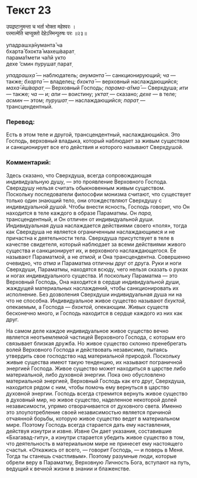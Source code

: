 # Текст 23

उपद्रष्टानुमन्ता च भर्ता भोक्ता महेश्वरः ।  
परमात्मेति चाप्युक्तो देहेऽस्मिन्पुरुषः परः ॥२३॥

упадрашх̣а̄нуманта̄ ча  
бхарта̄ бхокта̄ махеш́варат̣  
парама̄тмети ча̄пй укто  
дехе ’смин пурушат̣ парат̣

_упадрашх̣а̄_ — наблюдатель; _ануманта̄_ — санкционирующий; _ча_ — также; _бхарта̄_ — владелец; _бхокта̄_ — верховный наслаждающийся; _маха̄-ӣш́варат̣_ — Верховный Господь; _парама-а̄тма̄_ — Сверхдуша; _ити_ — также; _ча_ — и; _апи_ — воистину; _уктат̣_ — сказано; _дехе_ — в теле; _асмин_ — этом; _пурушат̣_ — наслаждающийся; _парат̣_ — трансцендентный.

### Перевод:

Есть в этом теле и другой, трансцендентный, наслаждающийся. Это Господь, верховный владыка, который наблюдает за живым существом и санкционирует все его действия и которого называют Сверхдушой.

### Комментарий:

Здесь сказано, что Сверхдуша, всегда сопровождающая индивидуальную душу, — это проявление Верховного Господа. Сверхдушу нельзя считать обыкновенным живым существом. Поскольку последователи философии монизма считают, что существует только один знающий тело, они отождествляют Сверхдушу с индивидуальной душой. Чтобы внести ясность, Господь говорит, что Он находится в теле каждого в образе Параматмы. Он _пара,_ трансцендентный, и Он отличен от индивидуальной души. Индивидуальная душа наслаждается действиями своего «поля», тогда как Сверхдуша не является ограниченным наслаждающимся и не причастна к деятельности тела. Сверхдуша присутствует в теле в качестве свидетеля, который наблюдает за всеми действиями живого существа и санкционирует их, и верховного наслаждающегося. Ее называют Параматмой, а не _атмой,_ и Она трансцендентна. Совершенно очевидно, что _атма_ и Параматма отличны друг от друга. Руки и ноги Сверхдуши, Параматмы, находятся всюду, чего нельзя сказать о руках и ногах индивидуального существа. И поскольку Параматма — это Верховный Господь, Она находится в сердце индивидуальной души, жаждущей материальных наслаждений, чтобы санкционировать их исполнение. Без дозволения Сверхдуши индивидуальная душа ни на что не способна. Индивидуальное живое существо называют _бхуктой,_ опекаемым, а Господа — _бхоктой,_ опекающим. Живых существ бесконечно много, и Господь находится в сердце каждого из них как друг.

На самом деле каждое индивидуальное живое существо вечно является неотъемлемой частицей Верховного Господа, с которым его связывает близкая дружба. Но живое существо склонно пренебрегать волей Верховного Господа и действовать независимо, пытаясь утвердить свое господство над материальной природой. Поскольку живые существа имеют такую тенденцию, их называют пограничной энергией Господа. Живое существо может находиться в царстве либо материальной, либо духовной энергии. Пока оно обусловлено материальной энергией, Верховный Господь как его друг, Сверхдуша, находится рядом с ним, чтобы помочь ему вернуться в царство духовной энергии. Господь всегда стремится вернуть живое существо в духовный мир, но живое существо, наделенное некоторой долей независимости, упрямо отворачивается от духовного света. Именно это злоупотребление своей независимостью является причиной отчаянной борьбы, которую живое существо ведет в материальном мире. Поэтому Господь всегда старается дать ему наставления, действуя изнутри и извне. Извне Он дает указания, составившие «Бхагавад-гиту», а изнутри старается убедить живое существо в том, что деятельность в материальном мире не принесет ему настоящего счастья. «Откажись от всего, — говорит Господь, — и поверь в Меня. Тогда ты станешь счастливым». Поэтому разумные люди, которые обрели веру в Параматму, Верховную Личность Бога, вступают на путь, ведущий к вечной жизни в знании и блаженстве.